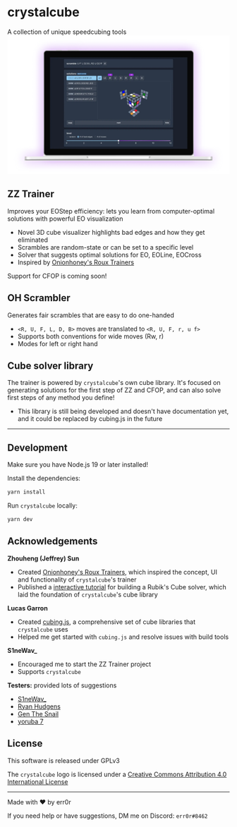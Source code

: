 # crystalcube
A collection of unique speedcubing tools
![screenshot of crystalcube](src/assets/mockup-dark.webp)

## ZZ Trainer
Improves your EOStep efficiency: lets you learn from computer-optimal solutions with powerful EO visualization
- Novel 3D cube visualizer highlights bad edges and how they get eliminated
- Scrambles are random-state or can be set to a specific level
- Solver that suggests optimal solutions for EO, EOLine, EOCross
- Inspired by [Onionhoney's Roux Trainers](https://onionhoney.github.io/roux-trainers/)

Support for CFOP is coming soon!

## OH Scrambler
Generates fair scrambles that are easy to do one-handed
- `<R, U, F, L, D, B>` moves are translated to `<R, U, F, r, u f>`
- Supports both conventions for wide moves (Rw, r)
- Modes for left or right hand

## Cube solver library
The trainer is powered by `crystalcube`'s own cube library. It's focused on generating solutions for the first step of ZZ and CFOP, and can also solve first steps of any method you define!
- This library is still being developed and doesn't have documentation yet, and it could be replaced by cubing.js in the future
---
## Development
Make sure you have Node.js 19 or later installed!

Install the dependencies:
```bash
yarn install
```

Run `crystalcube` locally:
```bash
yarn dev
```

## Acknowledgements
**Zhouheng (Jeffrey) Sun**
- Created [Onionhoney's Roux Trainers](https://onionhoney.github.io/roux-trainers/), which inspired the concept, UI and functionality of `crystalcube`'s trainer
- Published a [interactive tutorial](https://observablehq.com/@onionhoney/how-to-model-a-rubiks-cube) for building a Rubik's Cube solver, which laid the foundation of `crystalcube`'s cube library

**Lucas Garron**
- Created [cubing.js](https://github.com/cubing/cubing.js), a comprehensive set of cube libraries that `crystalcube` uses
- Helped me get started with `cubing.js`  and resolve issues with build tools

**S1neWav_**
- Encouraged me to start the ZZ Trainer project
- Supports `crystalcube`

**Testers:** provided lots of suggestions
- [S1neWav_](https://www.youtube.com/@S1neWav_)
- [Ryan Hudgens](https://www.youtube.com/@OreKehStrah)
- [Gen The Snail](https://www.youtube.com/@GenTheSnail)
- [yoruba 7](https://www.youtube.com/@yoruba7807)

## License
This software is released under GPLv3

The `crystalcube` logo is licensed under a <a rel="license" href="http://creativecommons.org/licenses/by/4.0/">Creative Commons Attribution 4.0 International License</a>

---
Made with ❤️ by err0r

If you need help or have suggestions, DM me on Discord: `err0r#8462`
